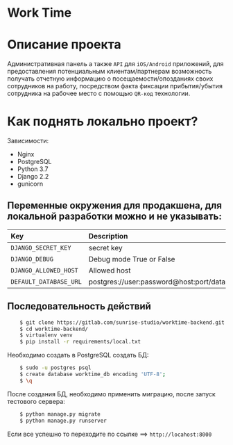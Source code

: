 # Work Time

# Описание проекта
Административная панель а также `API` для `iOS/Android` приложений, 
для предоставления потенциальным клиентам/партнерам возможность
получать отчетную информацию о посещаемости/опозданиях своих 
сотрудников на работу, посредством факта фиксации прибытия/убытия сотрудника 
на рабочее место с помощью `QR-код` технологии.

# Как поднять локально проект?
Зависимости:
- Nginx
- PostgreSQL
- Python 3.7
- Django 2.2
- gunicorn

## Переменные окружения для продакшена, для локальной разработки можно и не указывать:
| Key    | Description   |    Default value  |
| :---         |     :---      |          :--- |
| `DJANGO_SECRET_KEY`  | secret key  | secret-key              |
| `DJANGO_DEBUG`  | Debug mode True or False  | True              |
| `DJANGO_ALLOWED_HOST`| Allowed host | 0.0.0.0,127.0.0.1 |
| `DEFAULT_DATABASE_URL`  | postgres://user:password@host:port/database_name | postgres://postgres:postgres@db:5432/video_converter |

## Последовательность действий
```.bash
    $ git clone https://gitlab.com/sunrise-studio/worktime-backend.git
    $ cd worktime-backend/ 
    $ virtualenv venv
    $ pip install -r requirements/local.txt
```
Необходимо создать в PostgreSQL создать БД:
```.bash
    $ sudo -u postgres psql
    $ create database worktime_db encoding 'UTF-8';
    $ \q
```
После создания БД, необходимо применить миграцию, после запуск тестового сервера:
```.bash
    $ python manage.py migrate
    $ python manage.py runserver
```
Если все успешно то переходите по ссылке ==> `http://locahost:8000`
